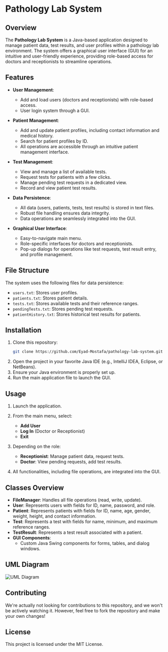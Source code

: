 # Pathology Lab System

## Overview

The **Pathology Lab System** is a Java-based application designed to manage patient data, test results, and user profiles within a pathology lab environment. The system offers a graphical user interface (GUI) for an intuitive and user-friendly experience, providing role-based access for doctors and receptionists to streamline operations.

## Features

- **User Management**: 
  - Add and load users (doctors and receptionists) with role-based access.
  - User login system through a GUI.

- **Patient Management**:
  - Add and update patient profiles, including contact information and medical history.
  - Search for patient profiles by ID.
  - All operations are accessible through an intuitive patient management interface.

- **Test Management**:
  - View and manage a list of available tests.
  - Request tests for patients with a few clicks.
  - Manage pending test requests in a dedicated view.
  - Record and view patient test results.

- **Data Persistence**:
  - All data (users, patients, tests, test results) is stored in text files.
  - Robust file handling ensures data integrity.
  - Data operations are seamlessly integrated into the GUI.

- **Graphical User Interface**:
  - Easy-to-navigate main menu.
  - Role-specific interfaces for doctors and receptionists.
  - Pop-up dialogs for operations like test requests, test result entry, and profile management.

## File Structure

The system uses the following files for data persistence:

- `users.txt`: Stores user profiles.
- `patients.txt`: Stores patient details.
- `tests.txt`: Stores available tests and their reference ranges.
- `pendingTests.txt`: Stores pending test requests.
- `patientHistory.txt`: Stores historical test results for patients.

## Installation

1. Clone this repository:
   ```bash
   git clone https://github.com/Eyad-Mostafa/pathology-lab-system.git
   ```
2. Open the project in your favorite Java IDE (e.g., IntelliJ IDEA, Eclipse, or NetBeans).
3. Ensure your Java environment is properly set up.
4. Run the main application file to launch the GUI.

## Usage

1. Launch the application.
2. From the main menu, select:
   - **Add User**
   - **Log In** (Doctor or Receptionist)
   - **Exit**

3. Depending on the role:
   - **Receptionist**: Manage patient data, request tests.
   - **Doctor**: View pending requests, add test results.

4. All functionalities, including file operations, are integrated into the GUI.

## Classes Overview

- **FileManager**: Handles all file operations (read, write, update).
- **User**: Represents users with fields for ID, name, password, and role.
- **Patient**: Represents patients with fields for ID, name, age, gender, weight, height, and contact information.
- **Test**: Represents a test with fields for name, minimum, and maximum reference ranges.
- **TestResult**: Represents a test result associated with a patient.
- **GUI Components**: 
  - Custom Java Swing components for forms, tables, and dialog windows.

## UML Diagram

![UML Diagram](image./__Java%20Team__%20UML.png)

## Contributing

We're actually not looking for contributions to this repository, and we won't be actively watching it. However, feel free to fork the repository and make your own changes!


## License

This project is licensed under the MIT License.
